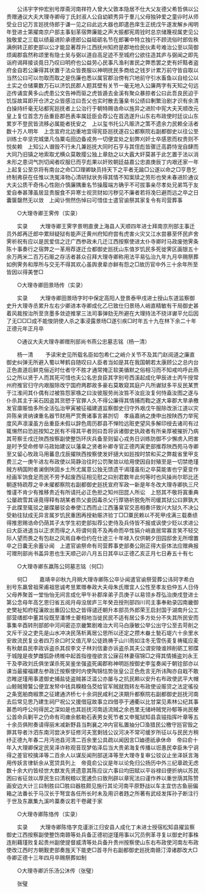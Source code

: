 <!-- { "loadSidebar": true } -->
　　公讳宇字仲宏别号厚斋河南祥符人曾大父敦本隐居不仕大父友德父希哲俱以公贵赠通议大夫大理寺卿母丁氏封淑人公自幼颖秀异于羣儿父母独钟爱之童丱时从师受业日记万言廵抚侍郎于谦一见之曰此远大器也即遣邑庠生正统戊午遂发解乡闱明年登进士第擢南京户部主事刬革宿弊廉能之声大振都宪周铨时总京储篾视属吏见公独敬爱之三载以绩最进阶承德郎公益砥砺名节在郎署中特立独行不顾流俗时郎佐秩满例转正郎吏部以公才能显著荐升江西抚州知府是郡地俭民伙素号难治公至以简御烦阖郡翕然称颂里有隐士吴与弼以道自高足迹不至城府公欲往造其庐与弼闻之即先诣府谒拜接谈竟日乃叹曰明府也公益劳心民事凡渔利害民之弊悉罢之吏有奸黠者盗府金自若公廉得其状置于法众皆畏服以神明抚民多商给之钱岁计累万前守皆自取以当然公曰可以勿取而取之是伤廉也悉以属官郡治傍有穴地前守引水畜鱼以自给公以土实之仓储粟数万石以济饥民郡人题其壁有关节一毫无地入公廉两字有天知之句远迩传诵宜黄多山虎患公文告神而驱之虎皆遁去金溪有聚众暴掠者公曰此吾良民迫于饥馁故耳即开仓济之众皆感泣曰吾父也实时散去藩臬书公绩曰剸繁治剧才识有余清白操持纤毫无玷都宪廵抚者上公治行于朝特赐诰命以旌异之进阶中宪大夫天顺改元　皇上复位首念方岳重臣郡邑表率属廷臣会荐公在首选遂升山东右布政使时廷议山东累岁不登民皆流移必属能者抚安之　上以玺书托公凡赈济之策不遗余力民赖全活者数十万人明年　上念宣府北边重地宜得宪臣廵抚遂召公都察院右副都御史以往公至训练士卒坚完城堡凡刍粟屯田边备戎务一切便宜处之刬弊刈奸士卒感恩而权贵则不悦矣赖　上知公人谮毁不行未几兼廵抚大同时石亨与其侄彪皆骤迁高爵恃宠自肆而大同乃旧镇之地索取尤横众莫敢撄公独上章劾之以大蠧大奸莫甚于此乞置于法以消未形之患词气剀切闻者叹服巳而亨彪果以奸败朝廷益嘉公忠直庚辰丁内艰还家一年　上起复公至京将有南台之命□□理卿缺员持天下之平者无踰□公遂以命之□亨恳乞终制弗获在任惟以洗冤泽物心清研狱状务得其情不知案牍之劳形也癸未春进阶通议大夫公质干奇伟心性刚介慎廉隅重名节操履端方确乎不可拔事亲尽孝处兄弟笃于友爱自奉甚薄虽居显贵服食不异寒士视货财如污秽见不廉者若将凂巳避而远之卒之日囊箧罄然无以敛　上闻讣恻然伤悼曰可惜佳士遣官谕祭其家复令有司营葬事 

　　○大理寺卿王霁传（实录） 

　　实录 
　　大理寺卿王霁字景明直隶上海县人天顺四年进士拜南京刑部主事迁员外郎再迁郎中累辩疑狱有能声迁黄州府知府尝有虎害火灾又江水尝暴至怀民庐舍霁祈祝有应以是民爱信之迁广西参政未几迁江西按察使进太仆寺卿时马政废弛霁条陈十事奏行之宿弊之一革用荐遂迁佥都御史廵抚山东值岁饥民多死徙霁区画银五十余万两米二百万石赈之存活者甚众召拜大理寺卿称用法平易弘治九年九月卒赐祭葬如例霁务和厚所与交无不得其欢心虽舆隶辈亦鲜有怨之□故历官中外三十余年所至皆因以得美誉□ 

　　○大理寺卿田景旸传（实录） 

　　实录 
　　大理寺卿田景旸字时中保定高阳人登景泰甲戌进士授山东道监察御史升大理寺丞累升左右少卿进本寺卿成化乙巳致仕归景旸人峭直精敏有干局御史甚着风裁按治所至贪墨多敛迹推掌三法司事弹劾无所避在大理持法不挠详谳平允后因了无□□□成不能悛阴使人杀之事浸露景旸□遂引疾□时年五十九在林下余二十年正德元年正月卒 

　　○通议大夫大理寺卿赠刑部尚书燕公忠墓志铭（杨一清） 

　　杨一清 
　　予读宋史见所载名臣如包希仁之峭介关节不及其门赵阅道之廉直御史纠弹无所避入蜀以琴鹤自随叹曰人臣者当如是其在我国朝若太康顾公之总内台正色直道后鲜克俪近时仕者守不胜才通常掩正软美循默之俗相习而不知戒呜呼此燕公之所以贤于人而其死可惜也夫公名忠良臣其字别号西溪起成化甲辰进士丙午授常州府推官归守内艰服除改宁国府两郡故多豪右莫敢窥其庭户凡所谳狱多平反民某贾于江淮间其仆偶有过被笞怨家嗾之曰汝彼服劳尚汝笞不汝庇汝复何恃盍汝图之遂与仆杀其主于采石因盗其货愬于官罪人久不得公廉得其情捕而鞫之遂大辜郡大旱承檄发官廪赈恤多所全活弘治甲寅被征福建道监察御史归守外艰戊午服除改浙江道以灾异陈亲贤纳谏重名器节财用严赏赉诸事言甚剀切　孝庙嘉纳之庚申出按陕西力举宪度风声凛澟虽方岳重臣未假以辞色周历郡县不惮险远赃吏望风多解印绶去诸司有过辄愓然曰恐廵按知之民有不得其平者则曰吾将诉诸御史执政者有所亲厚被摧折乃病其苛察壬戌迁陜西按察副使整饬环庆兵备至则留心戎务日训练防御不少懈虏入罔害是时予受命修举马政始建议以藩臬之贤者补卿寺官正德丙寅吏部推荐陜西苑马寺卿至又留心牧政马用蕃息戊辰擢陜西按察使发奸擿大如廵按时禁和买之弊裁省里甲支费三之一庚午进左布政使以简静治往时公罚聚敛以给用使因自封殖至是一切禁绝瑾贼方柄国附者澜倒陜固乡土所尤属意公独无馈遗干谒瑾虽衔之卒莫能害也宁夏变作经画军饷食足而民不劳予起废西征相见慰之曰别君数年此何等时也风操尚尔耶比还朝遂特疏荐之辛未擢都察院右副都御史廵抚宣府军政一新是年冬改大理寺卿执三尺惟谨不肯少有推移贵近有所请托必正色拒之知州田昆人所讼　上怒其不敬将寘重典公屡疏雪其诬竟得释有胡某者烝父妾因毒杀父行厚铬祈脱免所司缓其狱公曰罪孰大于此牒至辄驳之屡牒屡驳会奉使江西而止江西藩臬官交恶相奏讦致兴大狱久不决公受勑往狱成无异言属岁饥民重困再授勑赈济验丁□□粟民赖以不死甲戌满三载奏绩得推恩赐诰命仍荫其子太学生初吏部拟荐公吏侍及兵侍皆不报或讽使少贬以求进公曰大臣进退当以正求而得之人将谓何竟不及再命而卒性狷介峭直居常寡言笑不轻交际人望而畏之有包赵之风焉自奉俭约在仕途三十年禄入仅供朝夕田园邸舍无所增置卒之日囊无余蓄讣闻　上遣官谕祭命有司营葬事吏部奏公刚正得大臣体法应赠典报可赠刑部尚书盖异恩也生天顺己卯八月五日其卒以正德乙亥正月七日寿五十有七 

　　○大理寺卿东羸陈公珂墓志铭（何□） 

　　何□ 
　　嘉靖辛卯秋九月朔大理寺卿陈公卒讣闻遣官谕祭营葬公讳珂字希白别号东羸曾祖荣甫祖思诚考昱累赠奉政大夫母朱氏赠宜人公性至孝友伯仲五人日侍父母养聚首一堂怡怡无间言成化甲午补郡庠弟子员庚子以易领乡荐弘治庚戌登进士第公念母年高乞恩归省五阅月母没居庐三年癸丑授刑部四川司主事奉勑录囚南畿御史樊祉知府程瀼故出重囚公劾之皆得谴还朝升本部员外郎荣王启封国于湖南升公工部营缮郎中董其役既至潘博士夔相地当徙民民不适有居公多方处分不失其所民安而事集辛酉转刑部郎中河间密迩京畿繁剧难治大司马白康敏公举公出守公至去苛削之文斥干没之吏先是山水冲决民荡析离居公思所以还定之攒木畚土甃石堤六十余里水安故流民复业者四万余口时又值亢旱公徒跣祷于山川雨如注冬无雪伤麦复祷辄应麦有秋献县民李政诉盗杀其叔李文子林刘信妻亦诉盗杀其夫公谓安陵谁辨削砺工邪牒于城隍是夜梦雌狐卧绣帷中起首指徨徨欲言公寐召林妻宿锦□之得其情捕盗刘永王干及李政刘氏俱坐谋杀死吴鉴坐强盗死阖郡称神明廵按御史李玺奏闻于朝铨部亦以课当最擢福建左参政迁按察使时内使陶锦怙势张皇公正色危言无所讳陶亦自戢不敢恣睢逆瑾用事遣御史捕盐徒盗贼甚泛滥公亦屡与之抗民赖以安升右布政使武平大帽山鲸贼猾鷔公便宜发帑中钱具糗粮刍茭给官军贼就戮转左布政使设赈贷之法定徭役之条宽舶商椒票之征建通济桥七十余洞民咸利之浃期升都察院右副都御史廵抚河南去后常见思乃建生祠尸祝公又援借寇故事立四借亭于通衢以比甘棠见素林公纪其事甚悉呜呼公何得民之深如是也其廵抚河南适流贼之余邑里无储峙贼党孙郁等尚民梗公首命兵剿平之仍命有司瘗余骸勒石表男女死节者又申冤狱知县袁镃指挥叶章等五十余员俱附奏请得丽末减新野县当荆襄之冲内官私置抽分□渔猎民公檄守廵官毁之罪其导者汴泗东南河尝决岁征修河夫宽剩钱公议河决不常可缓岁所征以与民民方稍纾正德九年春二月沔池县河清二百余里公具疏以闻因言□廸德祇承休命　帝曰俞十年入大理卿保定民吴泽诈称观音现梦佑泽后当大贵弟海复传播以诳愚民幸臣朱宁诇得之差官校擒泽等二百余人以谋反闻刑部送泽等至大理寺复审公驳议止坐泽妖言海用传妖言律斩余从宽贷具列上　帝竟俞公议是年以论免归公扬历中外三纪章疏无虑数十余大约皆经世大猷发先贤遗意其陈应议六事曰均田赋以平谷禄曰便折纳以苏民困曰省征敛以厚民生曰清税粮以宽逋负曰致刑辟以章宪法曰谨作养以重世荫其陈赞画安边大计三曰制胜曰□胜曰器胜颇见施行其论河南平原野战以车主宜仿古鱼丽偏箱之法番长于马汉长于弩宜各任所长时未及用识者韪之所著有武经发挥孙子断注行于世及东羸集九溪吟藁奏议若干卷藏于家 

　　○大理寺卿陈恪传（实录） 

　　实录 
　　大理寺卿陈恪字克谨浙江归安县人成化丁未进士授宿松知县擢监察御史江西按察副使整饬南赣等处兵备正德初逆瑾用事以冗员例革寻复以御史时事株连削藉瑾败复起贵州副使提督威清等处兵备升贵州按察使山东右布政使河南左布政使改江西时方朝觐吏部奏旌天下能吏□首寻升右副都御史廵抚南赣汀漳诸郡改大□寺卿正德十三年四月卒赐祭葬如制 

　　○大理寺卿沂乐汤公沐传（张璧） 

　　张璧 
